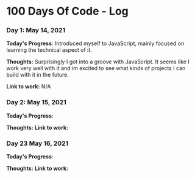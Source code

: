 # 100 Days Of Code - Log

### Day 1: May 14, 2021

**Today's Progress**: Introduced myself to JavaScript, mainly focused on learning the technical aspect of it.

**Thoughts:** Surprisingly I got into a groove with JavaScript. It seems like I work very well with it and im excited to see what kinds of projects I can build with it in the future.

**Link to work:** N/A

### Day 2: May 15, 2021

**Today's Progress**: 

**Thoughts:** 
**Link to work:** 

### Day 23 May 16, 2021

**Today's Progress**: 

**Thoughts:** 
**Link to work:** 
